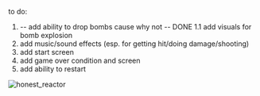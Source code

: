 to do:

1. -- add ability to drop bombs cause why not -- DONE
    1.1 add visuals for bomb explosion
2. add music/sound effects (esp. for getting hit/doing damage/shooting)
3. add start screen
4. add game over condition and screen
5. add ability to restart

![honest_reactor](https://raup.s-ul.eu/3gXzrQ5W)
